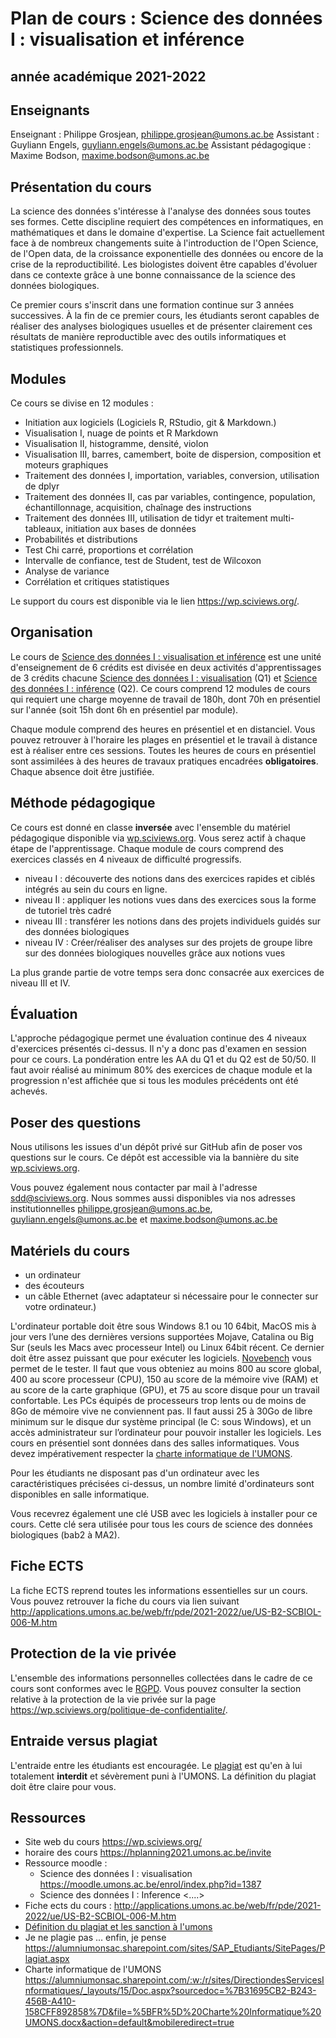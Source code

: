 # Plan de cours : Science des données I : visualisation et inférence
## année académique 2021-2022

## Enseignants

Enseignant : Philippe Grosjean, <philippe.grosjean@umons.ac.be>
Assistant : Guyliann Engels, <guyliann.engels@umons.ac.be>
Assistant pédagogique : Maxime Bodson, <maxime.bodson@umons.ac.be>

## Présentation du cours

La science des données s'intéresse à l'analyse des données sous toutes ses formes.  Cette discipline requiert des compétences en informatiques, en mathématiques et dans le domaine d'expertise. La Science fait actuellement face à de nombreux changements suite à l'introduction de l'Open Science, de l'Open data, de la croissance exponentielle des données ou encore de la crise de la reproductibilité. Les biologistes doivent être capables d'évoluer dans ce contexte grâce à une bonne connaissance de la science des données biologiques.

Ce premier cours s'inscrit dans une formation continue sur 3 années successives. À la fin de ce premier cours, les étudiants seront capables de réaliser des analyses biologiques usuelles et de présenter clairement ces résultats de manière reproductible avec des outils informatiques et statistiques professionnels. 

## Modules

Ce cours se divise en 12 modules :

- Initiation aux logiciels (Logiciels R, RStudio, git & Markdown.)
- Visualisation I, nuage de points et R Markdown
- Visualisation II, histogramme, densité, violon
- Visualisation III, barres, camembert, boite de dispersion, composition et moteurs graphiques
- Traitement des données I, importation, variables, conversion, utilisation de dplyr
- Traitement des données II, cas par variables, contingence, population, échantillonnage, acquisition, chaînage des instructions
- Traitement des données III, utilisation de tidyr et traitement multi-tableaux, initiation aux bases de données
- Probabilités et distributions
- Test Chi carré, proportions et corrélation
- Intervalle de confiance, test de Student, test de Wilcoxon
- Analyse de variance
- Corrélation et critiques statistiques

Le support du cours est disponible via le lien <https://wp.sciviews.org/>.

## Organisation

Le cours de [Science des données I : visualisation et inférence](http://applications.umons.ac.be/web/fr/pde/2021-2022/ue/US-B2-SCBIOL-006-M.htm) est une unité d'enseignement de 6 crédits est divisée en deux activités d'apprentissages de 3 crédits chacune [Science des données I : visualisation](http://applications.umons.ac.be/web/fr/pde/2021-2022/aa/S-BIOG-006.htm) (Q1) et [Science des données I : inférence]() (Q2). Ce cours comprend 12 modules de cours qui requiert une charge moyenne de travail de 180h, dont 70h en présentiel sur l'année (soit 15h dont 6h en présentiel par module). 

Chaque module comprend des heures en présentiel et en distanciel. Vous pouvez retrouver à l'horaire les plages en présentiel et le travail à distance est à réaliser entre ces sessions. Toutes les heures de cours en présentiel sont assimilées à des heures de travaux pratiques encadrées **obligatoires**. Chaque absence doit être justifiée. 

## Méthode pédagogique

Ce cours est donné en classe **inversée** avec l'ensemble du matériel pédagogique disponible via [wp.sciviews.org](https://wp.sciviews.org/). Vous serez actif à chaque étape de l'apprentissage. Chaque module de cours comprend des exercices classés en 4 niveaux de difficulté progressifs.

- niveau I : découverte des notions dans des exercices rapides et ciblés intégrés au sein du cours en ligne.
- niveau II : appliquer les notions vues dans des exercices sous la forme de tutoriel très cadré
- niveau III :  transférer les notions dans des projets individuels guidés sur des données biologiques
- niveau IV : Créer/réaliser des analyses sur des projets de groupe libre sur des données biologiques nouvelles grâce aux notions vues

La plus grande partie de votre temps sera donc consacrée aux exercices de niveau III et IV.

## Évaluation

L'approche pédagogique permet une évaluation continue des 4 niveaux d'exercices présentés ci-dessus. Il n'y a donc pas d'examen en session pour ce cours. La pondération entre les AA du Q1 et du Q2 est de 50/50. Il faut avoir réalisé au minimum 80% des exercices de chaque module et la progression n'est affichée que si tous les modules précédents ont été achevés. 

## Poser des questions

Nous utilisons les issues d'un dépôt privé sur GitHub afin de poser vos questions sur le cours. Ce dépôt est accessible via la bannière du site [wp.sciviews.org](https://wp.sciviews.org/).

Vous pouvez également nous contacter par mail à l'adresse <sdd@sciviews.org>. Nous sommes aussi disponibles via nos adresses institutionnelles <philippe.grosjean@umons.ac.be>, <guyliann.engels@umons.ac.be> et <maxime.bodson@umons.ac.be>

## Matériels du cours

- un ordinateur 
- des écouteurs 
- un câble Ethernet (avec adaptateur si nécessaire pour le connecter sur votre ordinateur.)

L'ordinateur portable doit être sous Windows 8.1 ou 10 64bit, MacOS mis à jour vers l’une des dernières versions supportées Mojave, Catalina ou Big Sur (seuls les Macs avec processeur Intel) ou Linux 64bit récent. Ce dernier doit être assez puissant que pour exécuter les logiciels. [Novebench](https://novabench.com/) vous permet de le tester. Il faut que vous obteniez au moins 800 au score global, 400 au score processeur (CPU), 150 au score de la mémoire vive (RAM) et au score de la carte graphique (GPU), et 75 au score disque pour un travail confortable. Les PCs équipés de processeurs trop lents ou de moins de 8Go de mémoire vive ne conviennent pas. Il faut aussi 25 à 30Go de libre minimum sur le disque dur système principal (le C: sous Windows), et un accès administrateur sur l’ordinateur pour pouvoir installer les logiciels. Les cours en présentiel sont données dans des salles informatiques. Vous devez impérativement respecter la [charte informatique de l'UMONS](https://alumniumonsac.sharepoint.com/:w:/r/sites/DirectiondesServicesInformatiques/_layouts/15/Doc.aspx?sourcedoc=%7B31695CB2-B243-456B-A410-158CFF892858%7D&file=%5BFR%5D%20Charte%20Informatique%20UMONS.docx&action=default&mobileredirect=true).

Pour les étudiants ne disposant pas d'un ordinateur avec les caractéristiques précisées ci-dessus, un nombre limité d'ordinateurs sont disponibles en salle informatique.

Vous recevrez également une clé USB avec les logiciels à installer pour ce cours. Cette clé sera utilisée pour tous les cours de science des données biologiques (bab2 à MA2).

## Fiche ECTS

La fiche ECTS reprend toutes les informations essentielles sur un cours. Vous pouvez retrouver la fiche du cours via lien suivant <http://applications.umons.ac.be/web/fr/pde/2021-2022/ue/US-B2-SCBIOL-006-M.htm>

## Protection de la vie privée

L'ensemble des informations personnelles collectées dans le cadre de ce cours sont conformes avec le [RGPD](https://eur-lex.europa.eu/legal-content/FR/TXT/HTML/?uri=CELEX:32016R0679). Vous pouvez consulter la section relative à la protection de la vie privée sur la page <https://wp.sciviews.org/politique-de-confidentialite/>.

## Entraide versus plagiat 

L'entraide entre les étudiants est encouragée. Le [plagiat](https://alumniumonsac.sharepoint.com/sites/SAP_Etudiants/SitePages/Plagiat(1).aspx) est qu'en à lui totalement **interdit** et sévèrement puni à l'UMONS. La définition du plagiat doit être claire pour vous.

## Ressources

- Site web du cours  <https://wp.sciviews.org/> 
- horaire des cours <https://hplanning2021.umons.ac.be/invite>
- Ressource moodle :
  - Science des données I : visualisation  <https://moodle.umons.ac.be/enrol/index.php?id=1387>
  - Science des données I : Inference <....>
- Fiche ects du cours : <http://applications.umons.ac.be/web/fr/pde/2021-2022/ue/US-B2-SCBIOL-006-M.htm>
- [Définition du plagiat et les sanction à l'umons](https://alumniumonsac.sharepoint.com/sites/SAP_Etudiants/SitePages/Plagiat(1).aspx)
- Je ne plagie pas ... enfin, je pense <https://alumniumonsac.sharepoint.com/sites/SAP_Etudiants/SitePages/Plagiat.aspx> 
- Charte informatique de l'UMONS <https://alumniumonsac.sharepoint.com/:w:/r/sites/DirectiondesServicesInformatiques/_layouts/15/Doc.aspx?sourcedoc=%7B31695CB2-B243-456B-A410-158CFF892858%7D&file=%5BFR%5D%20Charte%20Informatique%20UMONS.docx&action=default&mobileredirect=true>
